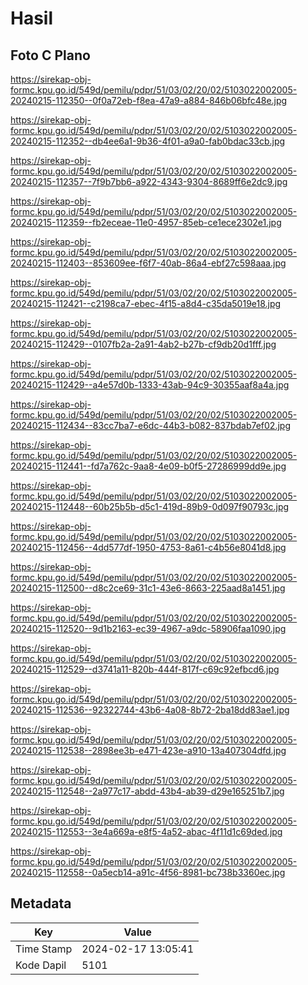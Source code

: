 # Hasil

## Foto C Plano

https://sirekap-obj-formc.kpu.go.id/549d/pemilu/pdpr/51/03/02/20/02/5103022002005-20240215-112350--0f0a72eb-f8ea-47a9-a884-846b06bfc48e.jpg

https://sirekap-obj-formc.kpu.go.id/549d/pemilu/pdpr/51/03/02/20/02/5103022002005-20240215-112352--db4ee6a1-9b36-4f01-a9a0-fab0bdac33cb.jpg

https://sirekap-obj-formc.kpu.go.id/549d/pemilu/pdpr/51/03/02/20/02/5103022002005-20240215-112357--7f9b7bb6-a922-4343-9304-8689ff6e2dc9.jpg

https://sirekap-obj-formc.kpu.go.id/549d/pemilu/pdpr/51/03/02/20/02/5103022002005-20240215-112359--fb2eceae-11e0-4957-85eb-ce1ece2302e1.jpg

https://sirekap-obj-formc.kpu.go.id/549d/pemilu/pdpr/51/03/02/20/02/5103022002005-20240215-112403--853609ee-f6f7-40ab-86a4-ebf27c598aaa.jpg

https://sirekap-obj-formc.kpu.go.id/549d/pemilu/pdpr/51/03/02/20/02/5103022002005-20240215-112421--c2198ca7-ebec-4f15-a8d4-c35da5019e18.jpg

https://sirekap-obj-formc.kpu.go.id/549d/pemilu/pdpr/51/03/02/20/02/5103022002005-20240215-112429--0107fb2a-2a91-4ab2-b27b-cf9db20d1fff.jpg

https://sirekap-obj-formc.kpu.go.id/549d/pemilu/pdpr/51/03/02/20/02/5103022002005-20240215-112429--a4e57d0b-1333-43ab-94c9-30355aaf8a4a.jpg

https://sirekap-obj-formc.kpu.go.id/549d/pemilu/pdpr/51/03/02/20/02/5103022002005-20240215-112434--83cc7ba7-e6dc-44b3-b082-837bdab7ef02.jpg

https://sirekap-obj-formc.kpu.go.id/549d/pemilu/pdpr/51/03/02/20/02/5103022002005-20240215-112441--fd7a762c-9aa8-4e09-b0f5-27286999dd9e.jpg

https://sirekap-obj-formc.kpu.go.id/549d/pemilu/pdpr/51/03/02/20/02/5103022002005-20240215-112448--60b25b5b-d5c1-419d-89b9-0d097f90793c.jpg

https://sirekap-obj-formc.kpu.go.id/549d/pemilu/pdpr/51/03/02/20/02/5103022002005-20240215-112456--4dd577df-1950-4753-8a61-c4b56e8041d8.jpg

https://sirekap-obj-formc.kpu.go.id/549d/pemilu/pdpr/51/03/02/20/02/5103022002005-20240215-112500--d8c2ce69-31c1-43e6-8663-225aad8a1451.jpg

https://sirekap-obj-formc.kpu.go.id/549d/pemilu/pdpr/51/03/02/20/02/5103022002005-20240215-112520--9d1b2163-ec39-4967-a9dc-58906faa1090.jpg

https://sirekap-obj-formc.kpu.go.id/549d/pemilu/pdpr/51/03/02/20/02/5103022002005-20240215-112529--d3741a11-820b-444f-817f-c69c92efbcd6.jpg

https://sirekap-obj-formc.kpu.go.id/549d/pemilu/pdpr/51/03/02/20/02/5103022002005-20240215-112536--92322744-43b6-4a08-8b72-2ba18dd83ae1.jpg

https://sirekap-obj-formc.kpu.go.id/549d/pemilu/pdpr/51/03/02/20/02/5103022002005-20240215-112538--2898ee3b-e471-423e-a910-13a407304dfd.jpg

https://sirekap-obj-formc.kpu.go.id/549d/pemilu/pdpr/51/03/02/20/02/5103022002005-20240215-112548--2a977c17-abdd-43b4-ab39-d29e165251b7.jpg

https://sirekap-obj-formc.kpu.go.id/549d/pemilu/pdpr/51/03/02/20/02/5103022002005-20240215-112553--3e4a669a-e8f5-4a52-abac-4f11d1c69ded.jpg

https://sirekap-obj-formc.kpu.go.id/549d/pemilu/pdpr/51/03/02/20/02/5103022002005-20240215-112558--0a5ecb14-a91c-4f56-8981-bc738b3360ec.jpg


## Metadata

| Key        | Value               |
| ---------- | ------------------- |
| Time Stamp | 2024-02-17 13:05:41 |
| Kode Dapil | 5101                |



